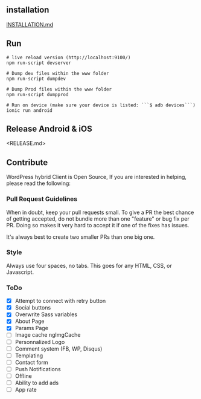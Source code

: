## installation

[INSTALLATION.md](INSTALLATION.md)

## Run
```
# live reload version (http://localhost:9100/)
npm run-script devserver

# Dump dev files within the www folder
npm run-script dumpdev

# Dump Prod files within the www folder
npm run-script dumpprod

# Run on device (make sure your device is listed: ```$ adb devices```)
ionic run android
```

## Release Android & iOS

<RELEASE.md>

## Contribute

WordPress hybrid Client is Open Source, If you are interested in helping, please read the following:

### Pull Request Guidelines

When in doubt, keep your pull requests small. To give a PR the best chance of getting accepted, do not bundle more than one "feature" or bug fix per PR. Doing so makes it very hard to accept it if one of the fixes has issues.

It's always best to create two smaller PRs than one big one.

### Style

Always use four spaces, no tabs. This goes for any HTML, CSS, or Javascript.

### ToDo

- [X] Attempt to connect with retry button
- [X] Social buttons
- [X] Overwrite Sass variables
- [X] About Page
- [X] Params Page
- [ ] Image cache ngImgCache
- [ ] Personnalized Logo
- [ ] Comment system (FB, WP, Disqus)
- [ ] Templating
- [ ] Contact form
- [ ] Push Notifications
- [ ] Offline
- [ ] Ability to add ads
- [ ] App rate
